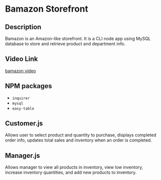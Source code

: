 # Bamazon Storefront

## Description

Bamazon is an Amazon-like storefront. It is a CLI node app using MySQL database to store and retrieve product and department info.

## Video Link

[bamazon video](https://youtu.be/7WJdSSNTIqc)

## NPM packages

* `inquirer`
* `mysql`
* `easy-table`

## Customer.js

Allows user to select product and quantity to purchase, displays completed order info, updates total sales and inventory when an order is completed.

## Manager.js

Allows manager to view all products in inventory, view low inventory, increase inventory quantities, and add new products to inventory.
